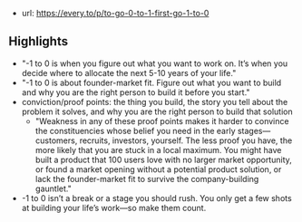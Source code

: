
- url: https://every.to/p/to-go-0-to-1-first-go-1-to-0

## Highlights

- "-1 to 0 is when you figure out what you want to work on. It’s when you decide where to allocate the next 5-10 years of your life."
- "-1 to 0 is about founder-market fit. Figure out what you want to build and why you are the right person to build it before you start."
- conviction/proof points: the thing you build, the story you tell about the problem it solves, and why you are the right person to build that solution
  - "Weakness in any of these proof points makes it harder to convince the constituencies whose belief you need in the early stages—customers, recruits, investors, yourself. The less proof you have, the more likely that you are stuck in a local maximum. You might have built a product that 100 users love with no larger market opportunity, or found a market opening without a potential product solution, or lack the founder-market fit to survive the company-building gauntlet."
- -1 to 0 isn’t a break or a stage you should rush. You only get a few shots at building your life’s work—so make them count.